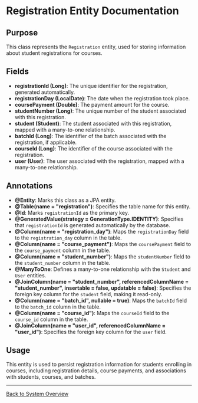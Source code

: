 # Registration Entity Documentation

## Purpose

This class represents the `Registration` entity, used for storing information about student registrations for courses.

## Fields

- **registrationId (Long)**: The unique identifier for the registration, generated automatically.
- **registrationDay (LocalDate)**: The date when the registration took place.
- **coursePayment (Double)**: The payment amount for the course.
- **studentNumber (Long)**: The unique number of the student associated with this registration.
- **student (Student)**: The student associated with this registration, mapped with a many-to-one relationship.
- **batchId (Long)**: The identifier of the batch associated with the registration, if applicable.
- **courseId (Long)**: The identifier of the course associated with the registration.
- **user (User)**: The user associated with the registration, mapped with a many-to-one relationship.

## Annotations

- **@Entity**: Marks this class as a JPA entity.
- **@Table(name = "registration")**: Specifies the table name for this entity.
- **@Id**: Marks `registrationId` as the primary key.
- **@GeneratedValue(strategy = GenerationType.IDENTITY)**: Specifies that `registrationId` is generated automatically by the database.
- **@Column(name = "registration_day")**: Maps the `registrationDay` field to the `registration_day` column in the table.
- **@Column(name = "course_payment")**: Maps the `coursePayment` field to the `course_payment` column in the table.
- **@Column(name = "student_number")**: Maps the `studentNumber` field to the `student_number` column in the table.
- **@ManyToOne**: Defines a many-to-one relationship with the `Student` and `User` entities.
- **@JoinColumn(name = "student_number", referencedColumnName = "student_number", insertable = false, updatable = false)**: Specifies the foreign key column for the `student` field, making it read-only.
- **@Column(name = "batch_id", nullable = true)**: Maps the `batchId` field to the `batch_id` column in the table.
- **@Column(name = "course_id")**: Maps the `courseId` field to the `course_id` column in the table.
- **@JoinColumn(name = "user_id", referencedColumnName = "user_id")**: Specifies the foreign key column for the `user` field.

## Usage

This entity is used to persist registration information for students enrolling in courses, including registration details, course payments, and associations with students, courses, and batches.

---

[Back to System Overview](../../system-overview.md)
